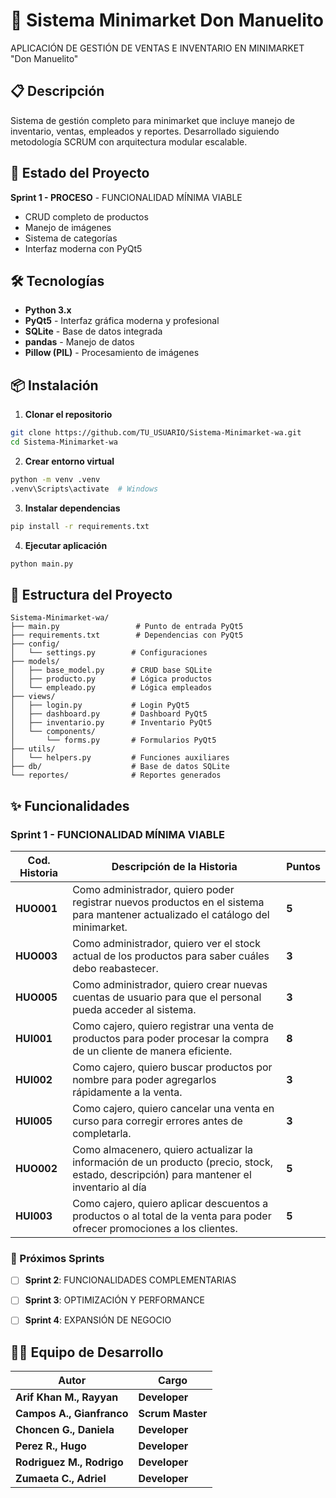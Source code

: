 # 🏪 Sistema Minimarket Don Manuelito

APLICACIÓN DE GESTIÓN DE VENTAS E INVENTARIO EN MINIMARKET "Don Manuelito"

## 📋 Descripción

Sistema de gestión completo para minimarket que incluye manejo de inventario, ventas, empleados y reportes. Desarrollado siguiendo metodología SCRUM con arquitectura modular escalable.

## 🚀 Estado del Proyecto

**Sprint 1 - PROCESO** - FUNCIONALIDAD MÍNIMA VIABLE
- CRUD completo de productos
- Manejo de imágenes
- Sistema de categorías
- Interfaz moderna con PyQt5

## 🛠️ Tecnologías

- **Python 3.x**
- **PyQt5** - Interfaz gráfica moderna y profesional
- **SQLite** - Base de datos integrada
- **pandas** - Manejo de datos
- **Pillow (PIL)** - Procesamiento de imágenes

## 📦 Instalación

1. **Clonar el repositorio**
```bash
git clone https://github.com/TU_USUARIO/Sistema-Minimarket-wa.git
cd Sistema-Minimarket-wa
```

2. **Crear entorno virtual**
```bash
python -m venv .venv
.venv\Scripts\activate  # Windows
```

3. **Instalar dependencias**
```bash
pip install -r requirements.txt
```

4. **Ejecutar aplicación**
```bash
python main.py
```

## 📁 Estructura del Proyecto

```
Sistema-Minimarket-wa/
├── main.py                 # Punto de entrada PyQt5
├── requirements.txt        # Dependencias con PyQt5
├── config/
│   └── settings.py        # Configuraciones
├── models/
│   ├── base_model.py      # CRUD base SQLite
│   ├── producto.py        # Lógica productos
│   └── empleado.py        # Lógica empleados
├── views/
│   ├── login.py           # Login PyQt5
│   ├── dashboard.py       # Dashboard PyQt5
│   ├── inventario.py      # Inventario PyQt5
│   └── components/
│       └── forms.py       # Formularios PyQt5
├── utils/
│   └── helpers.py         # Funciones auxiliares
├── db/                    # Base de datos SQLite
└── reportes/              # Reportes generados
```

## ✨ Funcionalidades

###  Sprint 1 - FUNCIONALIDAD MÍNIMA VIABLE
| Cod. Historia     | Descripción de la Historia    | Puntos    |
|-------------------|-------------------------------|-----------|
| **HUO001**        | Como administrador, quiero poder registrar nuevos productos en el sistema para mantener actualizado el catálogo del minimarket.  | **5** |
| **HUO003**        | Como administrador, quiero ver el stock actual de los productos para saber cuáles debo reabastecer.                              | **3** |
| **HUO005**        | Como administrador, quiero crear nuevas cuentas de usuario para que el personal pueda acceder al sistema.                        | **3** |
| **HUI001**        | Como cajero, quiero registrar una venta de productos para poder procesar la compra de un cliente de manera eficiente.            | **8** |
| **HUI002**        | Como cajero, quiero buscar productos por nombre para poder agregarlos rápidamente a la venta.                                    | **3** |
| **HUI005**        | Como cajero, quiero cancelar una venta en curso para corregir errores antes de completarla.                                      | **3** |  
| **HUO002**        | Como almacenero, quiero actualizar la información de un producto (precio, stock, estado, descripción) para mantener el inventario al día | **5** |
| **HUI003**        | Como cajero, quiero aplicar descuentos a productos o al total de la venta para poder ofrecer promociones a los clientes.         | **5** |  

### 🚧 Próximos Sprints
- [ ] **Sprint 2**: FUNCIONALIDADES COMPLEMENTARIAS
- [ ] **Sprint 3**: OPTIMIZACIÓN Y PERFORMANCE   
- [ ] **Sprint 4**: EXPANSIÓN DE NEGOCIO


## 👨‍💻 Equipo de Desarrollo 

| Autor             | Cargo      |
|-------------------|------------|
| **Arif Khan M., Rayyan**  | **Developer**  |
| **Campos A.,	Gianfranco**     | **Scrum Master** |
| **Choncen G., Daniela**     | **Developer** |
| **Perez R.,	Hugo**     | **Developer** |
| **Rodriguez M., Rodrigo**     | **Developer** |
| **Zumaeta C., Adriel**     | **Developer** |
